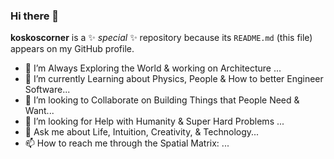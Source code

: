 ### Hi there 👋

**koskoscorner** is a ✨ _special_ ✨ repository because its `README.md` (this file) appears on my GitHub profile.

- 🔭 I’m Always Exploring the World & working on Architecture ...
- 🌱 I’m currently Learning about Physics, People & How to better Engineer Software...
- 👯 I’m looking to Collaborate on Building Things that People Need & Want...
- 🤔 I’m looking for Help with Humanity & Super Hard Problems ...
- 💬 Ask me about Life, Intuition, Creativity, & Technology...
- 📫 How to reach me through the Spatial Matrix: ...
<!--
- 😄 Pronouns: ...
- ⚡ Fun fact: ...
**koskoscorner/koskoscorner** is a ✨ _special_ ✨ repository because its `README.md` (this file) appears on your GitHub profile.
Here are some ideas to get you started:
-->


